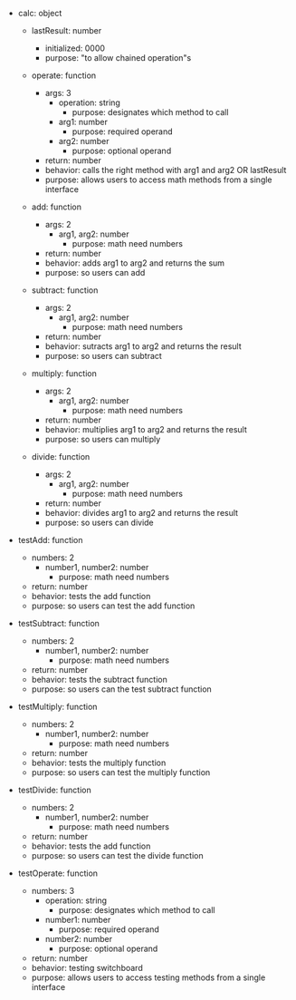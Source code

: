 * calc: object
    * lastResult: number
		* initialized: 0000
		* purpose: "to allow chained operation"s
	* operate: function
		* args: 3
			* operation: string
				* purpose: designates which method to call
			* arg1: number
				* purpose: required operand
			* arg2: number
				* purpose: optional operand
		* return: number
		* behavior: calls the right method with arg1 and arg2 OR lastResult
		* purpose: allows users to access math methods from a single interface
	
	* add: function
		* args: 2
			* arg1, arg2: number
				* purpose: math need numbers
 		* return: number
 		* behavior: adds arg1 to arg2 and returns the sum
 		* purpose: so users can add

 	* subtract: function
		* args: 2
			* arg1, arg2: number
				* purpose: math need numbers
		* return: number
		* behavior: sutracts arg1 to arg2 and returns the result
		* purpose: so users can subtract

	* multiply: function
		* args: 2
			* arg1, arg2: number
				* purpose: math need numbers
		* return: number
		* behavior: multiplies arg1 to arg2 and returns the result
		* purpose: so users can multiply
	* divide: function
		* args: 2
			* arg1, arg2: number
				* purpose: math need numbers
		* return: number
		* behavior: divides arg1 to arg2 and returns the result
		* purpose: so users can divide

* testAdd: function
	* numbers: 2
		* number1, number2: number
			* purpose: math need numbers
	* return: number
	* behavior: tests the add function
	* purpose: so users can test the add function

* testSubtract: function
	* numbers: 2
		* number1, number2: number
			* purpose: math need numbers
	* return: number
	* behavior: tests the subtract function	
	* purpose: so users can the test subtract function

* testMultiply: function
	* numbers: 2
		* number1, number2: number
			* purpose: math need numbers
	* return: number
	* behavior: tests the multiply function
	* purpose: so users can test the multiply function
* testDivide: function
	* numbers: 2
		* number1, number2: number
			* purpose: math need numbers
	* return: number
	* behavior: tests the add function	
	* purpose: so users can test the divide function

* testOperate: function
	* numbers: 3
		* operation: string
			* purpose: designates which method to call
		* number1: number
			* purpose: required operand
		* number2: number
			* purpose: optional operand
	* return: number
	* behavior: testing switchboard
	* purpose: allows users to access testing methods from a single interface